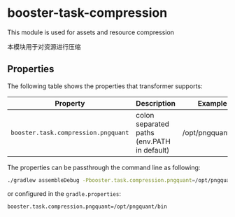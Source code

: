 # booster-task-compression

This module is used for assets and resource compression

本模块用于对资源进行压缩

## Properties

The following table shows the properties that transformer supports:

| Property                            | Description                                                  | Example                            |
| ----------------------------------- | ------------------------------------------------------------ | ---------------------------------- |
| `booster.task.compression.pngquant` | colon separated paths (env.PATH in default)                  | /opt/pngquant/bin                  |

The properties can be passthrough the command line as following:

```bash
./gradlew assembleDebug -Pbooster.task.compression.pngquant=/opt/pngquant/bin
```

or configured in the `gradle.properties`:

```properties
booster.task.compression.pngquant=/opt/pngquant/bin
```
